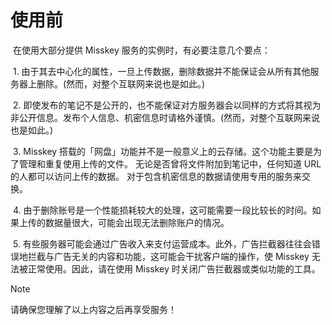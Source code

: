 # **使用前**

​	在使用大部分提供 Misskey 服务的实例时，有必要注意几个要点：

​       1. 由于其去中心化的属性，一旦上传数据，删除数据并不能保证会从所有其他服务器上删除。(然而，对整个互联网来说也是如此。)

​       2. 即使发布的笔记不是公开的，也不能保证对方服务器会以同样的方式将其视为非公开信息。发布个人信息、机密信息时请格外谨慎。(然而，对整个互联网来说也是如此。)

​       3. Misskey 搭载的「网盘」功能并不是一般意义上的云存储。这个功能主要是为了管理和重复使用上传的文件。 无论是否曾将文件附加到笔记中，任何知道 URL 的人都可以访问上传的数据。 对于包含机密信息的数据请使用专用的服务来交换。

​       4. 由于删除账号是一个性能损耗较大的处理，这可能需要一段比较长的时间。如果上传的数据量很大，可能会出现无法删除账户的情况。

​       5. 有些服务器可能会通过广告收入来支付运营成本。此外，广告拦截器往往会错误地拦截与广告无关的内容和功能，这可能会干扰客户端的操作，使 Misskey 无法被正常使用。因此，请在使用 Misskey 时关闭广告拦截器或类似功能的工具。

> [!NOTE]
>
> 请确保您理解了以上内容之后再享受服务！
